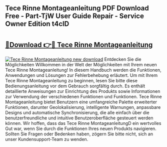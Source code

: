 ## Tece Rinne Montageanleitung PDF Download Free - Part-TjW User Guide Repair - Service Owner Edition t4clD

# <h2><a href="http://df6yij.blite.top/?on=Tece+Rinne+Montageanleitung">🔗Download 👉🔴 Tece Rinne Montageanleitung</a></h2>

[![Tece Rinne Montageanleitung new download](https://i.imgur.com/lujVjoI.png)](http://df6yij.blite.top/?on=Tece+Rinne+Montageanleitung)
Entdecken Sie die Möglichkeiten Willkommen in der Welt der Möglichkeiten mit Ihrem neuen Tece Rinne Montageanleitung! In diesem Handbuch werden die Funktionen, Anwendungen und Lösungen zur Fehlerbehebung erläutert. Um mit Ihrem Tece Rinne Montageanleitung zu beginnen, lesen Sie bitte diese Bedienungsanleitung vor dem Gebrauch sorgfältig durch. Es enthält detaillierte Anweisungen zur Einrichtung des Produkts sowie Informationen zur Verwendung der verschiedenen Funktionen und Funktionen. Tece Rinne Montageanleitung bietet Benutzern eine umfangreiche Palette erweiterter Funktionen, darunter Geolokalisierung, intelligente Warnungen, anpassbare Designs und automatische Synchronisierung, die alle einfach über die benutzerfreundliche und intuitive Benutzeroberfläche gesteuert werden können. Wir hoffen, dass das Tece Rinne MontageanleitungD ein wertvolles Gut war, wenn Sie durch die Funktionen Ihres neuen Produkts navigieren. Sollten Sie Fragen oder Bedenken haben, zögern Sie bitte nicht, sich an unser Kundensupport-Team zu wenden.
